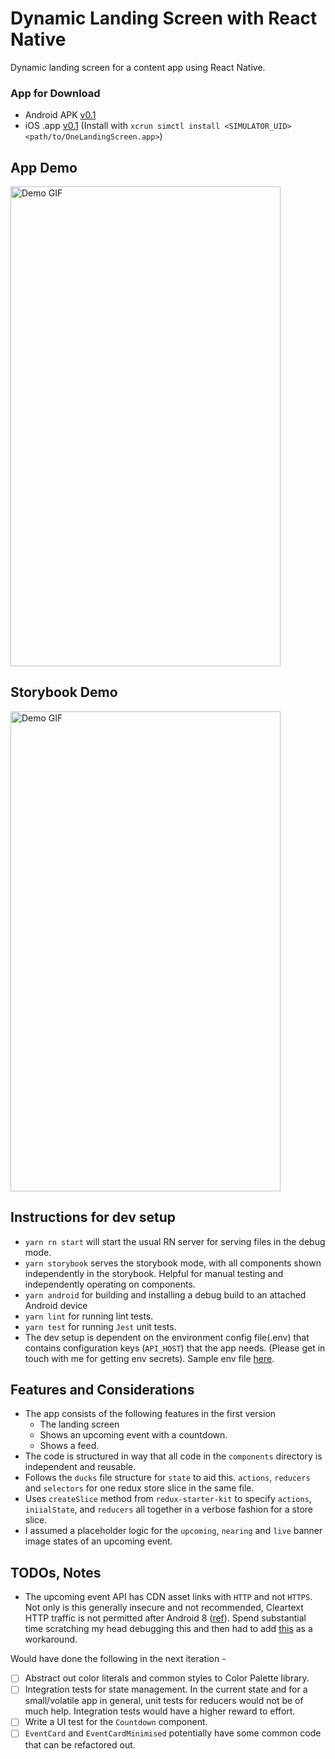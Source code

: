# Dynamic Landing Screen with React Native

Dynamic landing screen for a content app using React Native.

### App for Download

- Android APK [v0.1](https://github.com/prithsharma/rn-dynamic-screen/releases/download/0.1/one-landing.apk)
- iOS .app [v0.1](https://github.com/prithsharma/rn-dynamic-screen/releases/download/0.1/OneLandingScreen.app.zip)
(Install with `xcrun simctl install <SIMULATOR_UID> <path/to/OneLandingScreen.app>`)

## App Demo

<img src="./demo/landing-screen.gif" alt="Demo GIF" width="432" height="768" />

## Storybook Demo

<img src="./demo/storybook.gif" alt="Demo GIF" width="432" height="768" />

## Instructions for dev setup

- `yarn rn start` will start the usual RN server for serving files in the debug mode.
- `yarn storybook` serves the storybook mode, with all components shown independently in the
storybook. Helpful for manual testing and independently operating on components.
- `yarn android` for building and installing a debug build to an attached Android device
- `yarn lint` for running lint tests.
- `yarn test` for running `Jest` unit tests.
- The dev setup is dependent on the environment config file(.env) that contains configuration keys
(`API_HOST`) that the app needs. (Please get in touch with me for getting env secrets). Sample env
file [here](./env).

## Features and Considerations

- The app consists of the following features in the first version
  - The landing screen
  - Shows an upcoming event with a countdown.
  - Shows a feed.
- The code is structured in way that all code in the `components` directory is independent and
reusable.
- Follows the `ducks` file structure for `state` to aid this. `actions`, `reducers` and `selectors`
for one redux store slice in the same file.
- Uses `createSlice` method from `redux-starter-kit` to specify `actions`, `iniialState`, and
`reducers` all together in a verbose fashion for a store slice.
- I assumed a placeholder logic for the `upcoming`, `nearing` and `live` banner image states of an
upcoming event.

## TODOs, Notes

- The upcoming event API has CDN asset links with `HTTP` and not `HTTPS`. Not only is this
generally insecure and not recommended, Cleartext HTTP traffic is not permitted after Android 8
([ref](https://stackoverflow.com/questions/45940861/android-8-cleartext-http-traffic-not-permitted)).
Spend substantial time scratching my head debugging this and then had to add
[this](https://github.com/prithsharma/rn-dynamic-screen/commit/6a879c762cdc5e4adfe68d8cce05ea9d40e1af93)
as a workaround.

Would have done the following in the next iteration -

- [ ] Abstract out color literals and common styles to Color Palette library.
- [ ] Integration tests for state management. In the current state and for a small/volatile app in
general, unit tests for reducers would not be of much help. Integration tests would have a higher
reward to effort.
- [ ] Write a UI test for the `Countdown` component.
- [ ] `EventCard` and `EventCardMinimised` potentially have some common code that can be refactored out.
